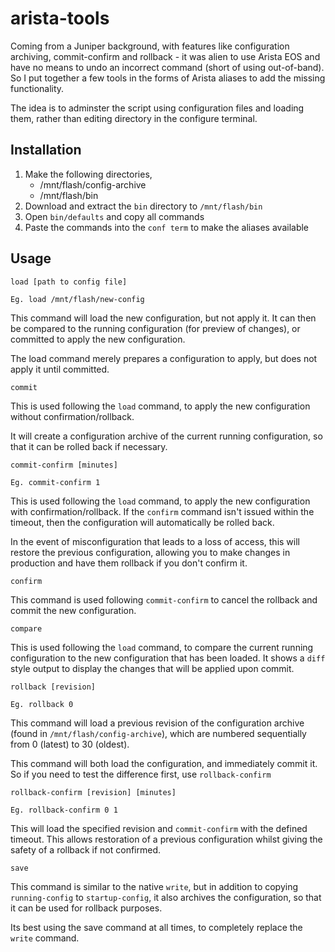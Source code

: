 # arista-tools

Coming from a Juniper background, with features like configuration archiving, commit-confirm and rollback - it was alien to use Arista EOS and have no means to undo an incorrect command (short of using out-of-band). So I put together a few tools in the forms of Arista aliases to add the missing functionality.

The idea is to adminster the script using configuration files and loading them, rather than editing directory in the configure terminal.

## Installation

 1. Make the following directories,
     - /mnt/flash/config-archive
     - /mnt/flash/bin
 1. Download and extract the `bin` directory to `/mnt/flash/bin`
 1. Open `bin/defaults` and copy all commands
 1. Paste the commands into the `conf term` to make the aliases available

## Usage

    load [path to config file]

    Eg. load /mnt/flash/new-config

This command will load the new configuration, but not apply it. It can then be compared to the running configuration (for preview of changes), or committed to apply the new configuration.

The load command merely prepares a configuration to apply, but does not apply it until committed.

    commit

This is used following the `load` command, to apply the new configuration without confirmation/rollback.

It will create a configuration archive of the current running configuration, so that it can be rolled back if necessary.

    commit-confirm [minutes]

    Eg. commit-confirm 1

This is used following the `load` command, to apply the new configuration with confirmation/rollback. If the `confirm` command isn't issued within the timeout, then the configuration will automatically be rolled back.

In the event of misconfiguration that leads to a loss of access, this will restore the previous configuration, allowing you to make changes in production and have them rollback if you don't confirm it.

    confirm

This command is used following `commit-confirm` to cancel the rollback and commit the new configuration.

    compare

This is used following the `load` command, to compare the current running configuration to the new configuration that has been loaded. It shows a `diff` style output to display the changes that will be applied upon commit.

    rollback [revision]

    Eg. rollback 0

This command will load a previous revision of the configuration archive (found in `/mnt/flash/config-archive`), which are numbered sequentially from 0 (latest) to 30 (oldest).

This command will both load the configuration, and immediately commit it. So if you need to test the difference first, use `rollback-confirm`

    rollback-confirm [revision] [minutes]

    Eg. rollback-confirm 0 1

This will load the specified revision and `commit-confirm` with the defined timeout. This allows restoration of a previous configuration whilst giving the safety of a rollback if not confirmed.

    save

This command is similar to the native `write`, but in addition to copying `running-config` to `startup-config`, it also archives the configuration, so that it can be used for rollback purposes.

Its best using the save command at all times, to completely replace the `write` command.
